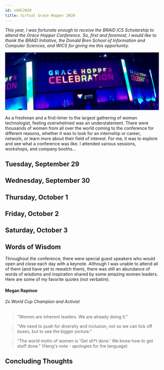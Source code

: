 ```yaml
---
id: vGHC2020
title: Virtual Grace Hopper 2020
---
```

*This year, I was fortunate enough to receive the BRAID ICS Scholarship to attend the Grace Hopper Conference. So, first and foremost, I would like to thank the BRAID Initiative, the Donald Bren School of Information and Computer Sciences, and WICS for giving me this opportunity.*

![Grace Hopper Banner](./assets/ghcbanner.jpg)

As a freshman and a first-timer to the largest gathering of woman technologist, feeling overwhelmed was an understatement. There were thousands of women from all over the world coming to the conference for different reasons, whether it was to look for an internship or career, network, or learn more about their field of interest. For me, it was to explore and see what a conference was like. I attended various sessions, workshops, and company booths...


## Tuesday, September 29


## Wednesday, September 30


## Thursday, October 1


## Friday, October 2


## Saturday, October 3


## Words of Wisdom
Throughout the conference, there were special guest speakers who would open and close each day with a keynote. Although I was unable to attend all of them (and have yet to rewatch them), there was still an abundance of words of wisdoms and inspiration shared by some amazing women leaders. Here are some of my favorite quotes (not verbatim).



#### Megan Rapinoe
###### *2x World Cup Champion and Activist*
> "Women are inherent leaders. We are already doing it."

> "We need to push for diversity and inclusion, not so we can tick off boxes, but to see the bigger picture."

> "The world motto of women is 'Get sh\*t done.' We know how to get stuff done."
(Hang's note - apologies for the language)

## Concluding Thoughts
